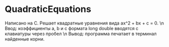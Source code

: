 # QuadraticEquations
Написано на С. Решает квадратные уравнения вида ax^2 + bx + c = 0. \n
Ввод: коэффициенты а, b и с формата long double вводятся с клавиатуры через пробел \n
Вывод: программа печатает в терминал найденные корни. 
